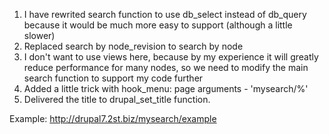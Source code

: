 1. I have rewrited search function to use db_select instead of db_query because it would be much more easy to support (although a little slower)
2. Replaced search by node_revision to search by node
3. I don't want to use views here, because by my experience it will greatly reduce performance for many nodes, so we need to modify the main search function to support my code further
4. Added a little trick with hook_menu: page arguments - 'mysearch/%'
5. Delivered the title to drupal_set_title function.

Example: http://drupal7.2st.biz/mysearch/example